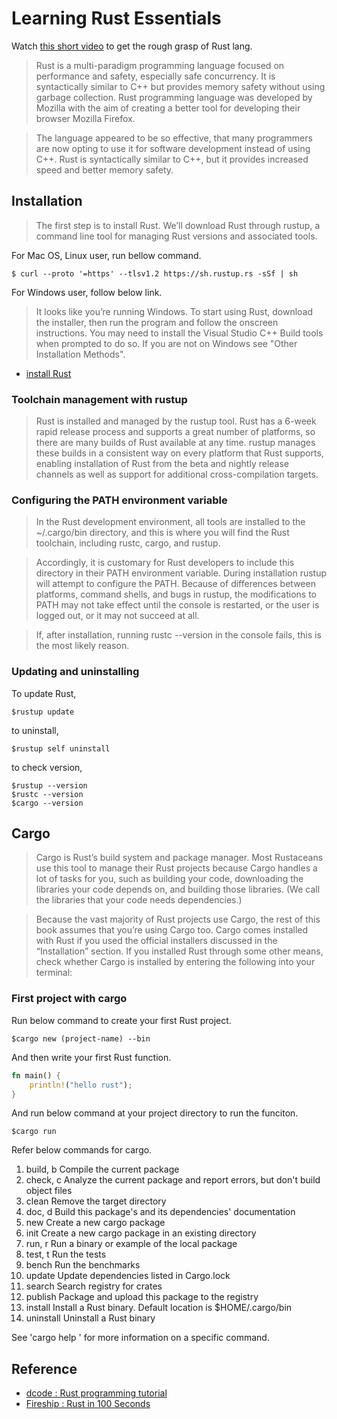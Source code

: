 # Learning Rust Essentials
Watch [this short video](https://www.youtube.com/watch?v=5C_HPTJg5ek) to get the rough grasp of Rust lang.

> Rust is a multi-paradigm programming language focused on performance and safety, especially safe concurrency. It is syntactically similar to C++ but provides memory safety without using garbage collection. Rust programming language was developed by Mozilla with the aim of creating a better tool for developing their browser Mozilla Firefox. 

> The language appeared to be so effective, that many programmers are now opting to use it for software development instead of using C++. Rust is syntactically similar to C++, but it provides increased speed and better memory safety.

## Installation
> The first step is to install Rust. We’ll download Rust through rustup, a command line tool for managing Rust versions and associated tools. 

For Mac OS, Linux user, run bellow command. 
```shell
$ curl --proto '=https' --tlsv1.2 https://sh.rustup.rs -sSf | sh
```

For Windows user, follow below link.
> It looks like you’re running Windows. To start using Rust, download the installer, then run the program and follow the onscreen instructions. You may need to install the Visual Studio C++ Build tools when prompted to do so. If you are not on Windows see "Other Installation Methods".

- [install Rust](https://www.rust-lang.org/tools/install)

### Toolchain management with rustup
> Rust is installed and managed by the rustup tool. Rust has a 6-week rapid release process and supports a great number of platforms, so there are many builds of Rust available at any time. rustup manages these builds in a consistent way on every platform that Rust supports, enabling installation of Rust from the beta and nightly release channels as well as support for additional cross-compilation targets.

### Configuring the PATH environment variable
> In the Rust development environment, all tools are installed to the ~/.cargo/bin directory, and this is where you will find the Rust toolchain, including rustc, cargo, and rustup.

> Accordingly, it is customary for Rust developers to include this directory in their PATH environment variable. During installation rustup will attempt to configure the PATH. Because of differences between platforms, command shells, and bugs in rustup, the modifications to PATH may not take effect until the console is restarted, or the user is logged out, or it may not succeed at all.

> If, after installation, running rustc --version in the console fails, this is the most likely reason.

### Updating and uninstalling
To update Rust, 
```shell
$rustup update
```

to uninstall, 
```shell 
$rustup self uninstall
```

to check version, 
```shell
$rustup --version
$rustc --version
$cargo --version
```


## Cargo
> Cargo is Rust’s build system and package manager. Most Rustaceans use this tool to manage their Rust projects because Cargo handles a lot of tasks for you, such as building your code, downloading the libraries your code depends on, and building those libraries. (We call the libraries that your code needs dependencies.)

> Because the vast majority of Rust projects use Cargo, the rest of this book assumes that you’re using Cargo too. Cargo comes installed with Rust if you used the official installers discussed in the “Installation” section. If you installed Rust through some other means, check whether Cargo is installed by entering the following into your terminal:

### First project with cargo 
Run below command to create your first Rust project. 

```shell
$cargo new (project-name) --bin
```

And then write your first Rust function. 

```rs
fn main() {
    println!("hello rust");
}
```

And run below command at your project directory to run the funciton. 

```shell
$cargo run
```

Refer below commands for cargo. 
1. build, b    Compile the current package
1. check, c    Analyze the current package and report errors, but don't build object files
1. clean       Remove the target directory
1. doc, d      Build this package's and its dependencies' documentation
1. new         Create a new cargo package
1. init        Create a new cargo package in an existing directory
1. run, r      Run a binary or example of the local package
1. test, t     Run the tests
1. bench       Run the benchmarks
1. update      Update dependencies listed in Cargo.lock
1. search      Search registry for crates
1. publish     Package and upload this package to the registry
1. install     Install a Rust binary. Default location is $HOME/.cargo/bin
1. uninstall   Uninstall a Rust binary

See 'cargo help <command>' for more information on a specific command.


## Reference 
- [dcode : Rust programming tutorial](https://youtube.com/playlist?list=PLVvjrrRCBy2JSHf9tGxGKJ-bYAN_uDCUL)
- [Fireship : Rust in 100 Seconds](https://www.youtube.com/watch?v=5C_HPTJg5ek)